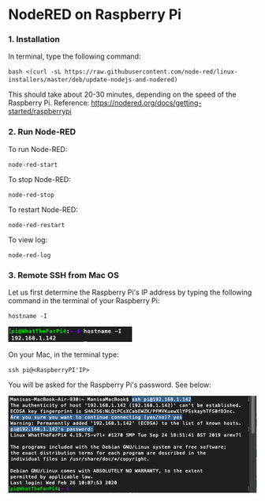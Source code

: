 # NodeRED on Raspberry Pi

### 1. Installation

In terminal, type the following command:
```
bash <(curl -sL https://raw.githubusercontent.com/node-red/linux-installers/master/deb/update-nodejs-and-nodered)
```
This should take about 20-30 minutes, depending on the speed of the Raspberry Pi. Reference: https://nodered.org/docs/getting-started/raspberrypi

### 2. Run Node-RED

To run Node-RED:
```
node-red-start
```

To stop Node-RED:
```
node-red-stop
```

To restart Node-RED:
```
node-red-restart
```

To view log:
```
node-red-log
```

### 3. Remote SSH from Mac OS

Let us first determine the Raspberry Pi's IP address by typing the following command in the terminal of your Raspberry Pi: 
```
hostname -I
```
![hostname](https://raw.githubusercontent.com/mpipatta/NodeRED/master/images/hostname-I.png)

On your Mac, in the terminal type:
```
ssh pi@<RaspberryPI'IP>
```
You will be asked for the Raspberry Pi's password. See below:

![SSH](https://raw.githubusercontent.com/mpipatta/NodeRED/master/images/SSHpi.png)


